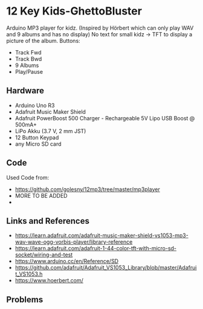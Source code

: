 # 12 Key Kids-GhettoBluster
Arduino MP3 player for kidz. (Inspired by Hörbert which can only play WAV and 9 albums and has no display)
No text for small kidz -> TFT to display a picture of the album.
Buttons:
- Track Fwd
- Track Bwd
- 9 Albums
- Play/Pause

## Hardware
 - Arduino Uno R3
 - Adafruit Music Maker Shield
 - Adafruit PowerBoost 500 Charger - Rechargeable 5V Lipo USB Boost @ 500mA+
 - LiPo Akku  (3.7 V, 2 mm JST)
 - 12 Button Keypad
 - any Micro SD card

## Code

Used Code from: 
- https://github.com/golesny/12mp3/tree/master/mp3player
- MORE TO BE ADDED
- 


## Links and References
 - https://learn.adafruit.com/adafruit-music-maker-shield-vs1053-mp3-wav-wave-ogg-vorbis-player/library-reference
 - https://learn.adafruit.com/adafruit-1-44-color-tft-with-micro-sd-socket/wiring-and-test
 - https://www.arduino.cc/en/Reference/SD
 - https://github.com/adafruit/Adafruit_VS1053_Library/blob/master/Adafruit_VS1053.h
 - https://www.hoerbert.com/
 
## Problems
